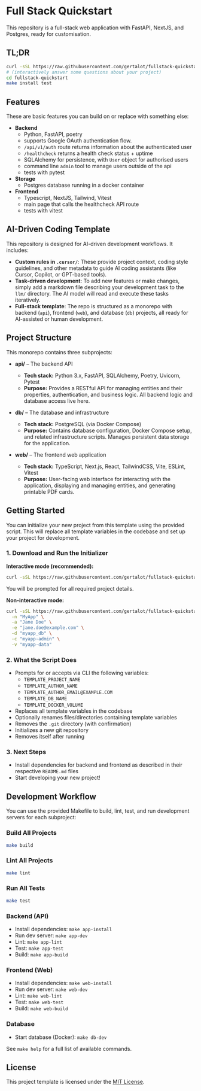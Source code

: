 # Full Stack Quickstart

This repository is a full-stack web application with FastAPI, NextJS, and Postgres, ready for customisation.

## TL;DR

```sh
curl -sSL https://raw.githubusercontent.com/gertalot/fullstack-quickstart/main/init.sh | sh
# (interactively answer some questions about your project)
cd fullstack-quickstart
make install test
```

## Features

These are basic features you can build on or replace with something else:

- **Backend**
  - Python, FastAPI, poetry
  - supports Google OAuth authentication flow.
  - `/api/v1/auth` route returns information about the authenticated user
  - `/healthcheck` returns a health check status + uptime
  - SQLAlchemy for persistence, with `User` object for authorised users
  - command line `admin` tool to manage users outside of the api
  - tests with pytest
- **Storage**
  - Postgres database running in a docker container
- **Frontend**
  - Typescript, NextJS, Tailwind, Vitest
  - main page that calls the healthcheck API route
  - tests with vitest

## AI-Driven Coding Template

This repository is designed for AI-driven development workflows. It includes:

- **Custom rules in `.cursor/`**: These provide project context, coding style guidelines, and other metadata to guide AI
  coding assistants (like Cursor, Copilot, or GPT-based tools).
- **Task-driven development**: To add new features or make changes, simply add a markdown file describing your
  development task to the `llm/` directory. The AI model will read and execute these tasks iteratively.
- **Full-stack template**: The repo is structured as a monorepo with backend (`api`), frontend (`web`), and database
  (`db`) projects, all ready for AI-assisted or human development.

## Project Structure

This monorepo contains three subprojects:

- **api/** – The backend API
  - **Tech stack:** Python 3.x, FastAPI, SQLAlchemy, Poetry, Uvicorn, Pytest
  - **Purpose:** Provides a RESTful API for managing entities and their properties, authentication, and business logic.
    All backend logic and database access live here.

- **db/** – The database and infrastructure
  - **Tech stack:** PostgreSQL (via Docker Compose)
  - **Purpose:** Contains database configuration, Docker Compose setup, and related infrastructure scripts. Manages
    persistent data storage for the application.

- **web/** – The frontend web application
  - **Tech stack:** TypeScript, Next.js, React, TailwindCSS, Vite, ESLint, Vitest
  - **Purpose:** User-facing web interface for interacting with the application, displaying and managing entities, and
    generating printable PDF cards.

## Getting Started

You can initialize your new project from this template using the provided script. This will replace all template
variables in the codebase and set up your project for development.

### 1. Download and Run the Initializer

**Interactive mode (recommended):**

```sh
curl -sSL https://raw.githubusercontent.com/gertalot/fullstack-quickstart/main/init.sh | sh
```

You will be prompted for all required project details.

**Non-interactive mode:**

```sh
curl -sSL https://raw.githubusercontent.com/gertalot/fullstack-quickstart/main/init.sh | sh -- \
  -n "MyApp" \
  -a "Jane Doe" \
  -e "jane.doe@example.com" \
  -d "myapp_db" \
  -c "myapp-admin" \
  -v "myapp-data"
```

### 2. What the Script Does

- Prompts for or accepts via CLI the following variables:
  - `TEMPLATE_PROJECT_NAME`
  - `TEMPLATE_AUTHOR_NAME`
  - `TEMPLATE_AUTHOR_EMAIL@EXAMPLE.COM`
  - `TEMPLATE_DB_NAME`
  - `TEMPLATE_DOCKER_VOLUME`
- Replaces all template variables in the codebase
- Optionally renames files/directories containing template variables
- Removes the `.git` directory (with confirmation)
- Initializes a new git repository
- Removes itself after running

### 3. Next Steps

- Install dependencies for backend and frontend as described in their respective `README.md` files
- Start developing your new project!

## Development Workflow

You can use the provided Makefile to build, lint, test, and run development servers for each subproject:

### Build All Projects

```sh
make build
```

### Lint All Projects

```sh
make lint
```

### Run All Tests

```sh
make test
```

### Backend (API)

- Install dependencies: `make app-install`
- Run dev server: `make app-dev`
- Lint: `make app-lint`
- Test: `make app-test`
- Build: `make app-build`

### Frontend (Web)

- Install dependencies: `make web-install`
- Run dev server: `make web-dev`
- Lint: `make web-lint`
- Test: `make web-test`
- Build: `make web-build`

### Database

- Start database (Docker): `make db-dev`

See `make help` for a full list of available commands.

## License

This project template is licensed under the [MIT License](./LICENSE).
